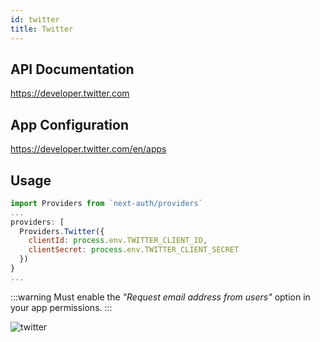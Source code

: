 ```yaml
---
id: twitter
title: Twitter
---
```


## API Documentation

https://developer.twitter.com

## App Configuration

https://developer.twitter.com/en/apps

## Usage

```js
import Providers from `next-auth/providers`
...
providers: [
  Providers.Twitter({
    clientId: process.env.TWITTER_CLIENT_ID,
    clientSecret: process.env.TWITTER_CLIENT_SECRET
  })
}
...
```

:::warning
Must enable the *"Request email address from users"* option in your app permissions.
:::

![twitter](https://user-images.githubusercontent.com/7902980/83944068-1640ca80-a801-11ea-959c-0e744e2144f7.PNG)